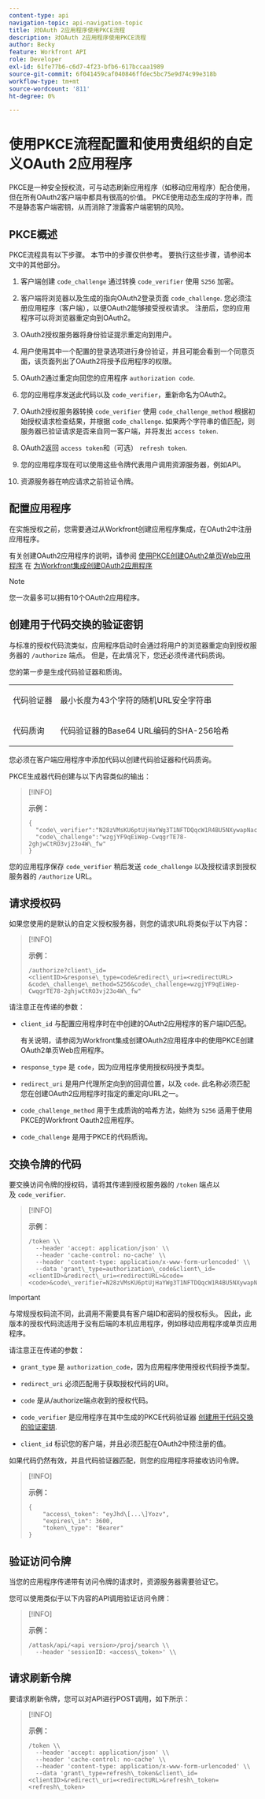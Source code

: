 ```yaml
---
content-type: api
navigation-topic: api-navigation-topic
title: 对OAuth 2应用程序使用PKCE流程
description: 对OAuth 2应用程序使用PKCE流程
author: Becky
feature: Workfront API
role: Developer
exl-id: 61fe77b6-c6d7-4f23-bfb6-617bccaa1989
source-git-commit: 6f041459caf040846ffdec5bc75e9d74c99e318b
workflow-type: tm+mt
source-wordcount: '811'
ht-degree: 0%

---
```


# 使用PKCE流程配置和使用贵组织的自定义OAuth 2应用程序

PKCE是一种安全授权流，可与动态刷新应用程序（如移动应用程序）配合使用，但在所有OAuth2客户端中都具有很高的价值。 PKCE使用动态生成的字符串，而不是静态客户端密钥，从而消除了泄露客户端密钥的风险。

## PKCE概述

PKCE流程具有以下步骤。 本节中的步骤仅供参考。 要执行这些步骤，请参阅本文中的其他部分。

1. 客户端创建 `code_challenge` 通过转换 `code_verifier` 使用 `S256` 加密。

1. 客户端将浏览器以及生成的指向OAuth2登录页面 `code_challenge`. 您必须注册应用程序（客户端），以便OAuth2能够接受授权请求。 注册后，您的应用程序可以将浏览器重定向到OAuth2。

1. OAuth2授权服务器将身份验证提示重定向到用户。

1. 用户使用其中一个配置的登录选项进行身份验证，并且可能会看到一个同意页面，该页面列出了OAuth2将授予应用程序的权限。

1. OAuth2通过重定向回您的应用程序 `authorization code`.

1. 您的应用程序发送此代码以及 `code_verifier`，重新命名为OAuth2。

1. OAuth2授权服务器转换 `code_verifier` 使用 `code_challenge_method` 根据初始授权请求检查结果，并根据 `code_challenge`. 如果两个字符串的值匹配，则服务器已验证请求是否来自同一客户端，并将发出 `access token`.

1. OAuth2返回 `access token`和（可选） `refresh token`.

1. 您的应用程序现在可以使用这些令牌代表用户调用资源服务器，例如API。

1. 资源服务器在响应请求之前验证令牌。


## 配置应用程序

在实施授权之前，您需要通过从Workfront创建应用程序集成，在OAuth2中注册应用程序。

有关创建OAuth2应用程序的说明，请参阅 [使用PKCE创建OAuth2单页Web应用程序](../../administration-and-setup/configure-integrations/create-oauth-application.md#create-an-oauth2-single-page-web-application-using-pkce) 在 [为Workfront集成创建OAuth2应用程序](../../administration-and-setup/configure-integrations/create-oauth-application.md)

>[!NOTE]
>
>您一次最多可以拥有10个OAuth2应用程序。


## 创建用于代码交换的验证密钥

与标准的授权代码流类似，应用程序启动时会通过将用户的浏览器重定向到授权服务器的 `/authorize` 端点。 但是，在此情况下，您还必须传递代码质询。

您的第一步是生成代码验证器和质询。

<table>
  <col/>
  <col/>
    <tbody>
      <tr>
        <td role="rowheader">代码验证器</td>
        <td>
          <p>最小长度为43个字符的随机URL安全字符串</p>
        </td>
      </tr>
      <tr>
        <td role="rowheader">代码质询</td>
        <td>
          <p>代码验证器的Base64 URL编码的SHA-256哈希</p>
        </td>
      </tr>
    </tbody>
</table>


您必须在客户端应用程序中添加代码以创建代码验证器和代码质询。

PKCE生成器代码创建与以下内容类似的输出：

>[!INFO]
>
>**示例：**
>
>```
>{
>  "code\_verifier":"N28zVMsKU6ptUjHaYWg3T1NFTDQqcW1R4BU5NXywapNac4hhfkxjwfhZQat",
>  "code\_challenge":"wzgjYF9qEiWep-CwqgrTE78-2ghjwCtRO3vj23o4W\_fw"
>}
>```

您的应用程序保存 `code_verifier` 稍后发送 `code_challenge` 以及授权请求到授权服务器的 `/authorize` URL。

## 请求授权码

如果您使用的是默认的自定义授权服务器，则您的请求URL将类似于以下内容：

>[!INFO]
>
>**示例：**
>
>
>```
>/authorize?client\_id=<clientID>&response\_type=code&redirect\_uri=<redirectURL>
>&code\_challenge\_method=S256&code\_challenge=wzgjYF9qEiWep-CwqgrTE78-2ghjwCtRO3vj23o4W\_fw"
>```

请注意正在传递的参数：

* `client_id` 与配置应用程序时在中创建的OAuth2应用程序的客户端ID匹配。

  有关说明，请参阅为Workfront集成创建OAuth2应用程序中的使用PKCE创建OAuth2单页Web应用程序。

* `response_type` 是 `code`，因为应用程序使用授权码授予类型。

* `redirect_uri` 是用户代理所定向到的回调位置，以及 `code`. 此名称必须匹配您在创建OAuth2应用程序时指定的重定向URL之一。

* `code_challenge_method` 用于生成质询的哈希方法，始终为 `S256` 适用于使用PKCE的Workfront Oauth2应用程序。

* `code_challenge` 是用于PKCE的代码质询。


## 交换令牌的代码

要交换访问令牌的授权码，请将其传递到授权服务器的 `/token` 端点以及 `code_verifier`.

>[!INFO]
>
>**示例：**
>
>```
>/token \\
>  --header 'accept: application/json' \\
>  --header 'cache-control: no-cache' \\
>  --header 'content-type: application/x-www-form-urlencoded' \\
>  --data 'grant\_type=authorization\_code&client\_id=<clientID>&redirect\_uri=<redirectURL>&code=<code>&code\_verifier=N28zVMsKU6ptUjHaYWg3T1NFTDQqcW1R4BU5NXywapNac4hhfkxjwfhZQat
>```

>[!IMPORTANT]
>
> 与常规授权码流不同，此调用不需要具有客户端ID和密码的授权标头。 因此，此版本的授权代码流适用于没有后端的本机应用程序，例如移动应用程序或单页应用程序。

请注意正在传递的参数：

* `grant_type` 是 `authorization_code`，因为应用程序使用授权代码授予类型。

* `redirect_uri` 必须匹配用于获取授权代码的URI。

* `code` 是从/authorize端点收到的授权代码。

* `code_verifier` 是应用程序在其中生成的PKCE代码验证器 [创建用于代码交换的验证密钥](#Create).

* `client_id` 标识您的客户端，并且必须匹配在OAuth2中预注册的值。


如果代码仍然有效，并且代码验证器匹配，则您的应用程序将接收访问令牌。

>[!INFO]
>
>**示例：**
>
>```
>{
>    "access\_token": "eyJhd\[...\]Yozv",
>    "expires\_in": 3600,
>    "token\_type": "Bearer"
>}
>```

## 验证访问令牌

当您的应用程序传递带有访问令牌的请求时，资源服务器需要验证它。

您可以使用类似于以下内容的API调用验证访问令牌：

>[!INFO]
>
>**示例：**
>
>```
>/attask/api/<api version>/proj/search \\
>  --header 'sessionID: <access\_token>' \\
>```

## 请求刷新令牌

要请求刷新令牌，您可以对API进行POST调用，如下所示：

>[!INFO]
>
>**示例：**
>
>```
>/token \\
>  --header 'accept: application/json' \\
>  --header 'cache-control: no-cache' \\
>  --header 'content-type: application/x-www-form-urlencoded' \\
>  --data 'grant\_type=refresh\_token&client\_id=<clientID>&redirect\_uri=<redirectURL>&refresh\_token=<refresh\_token>
>```
